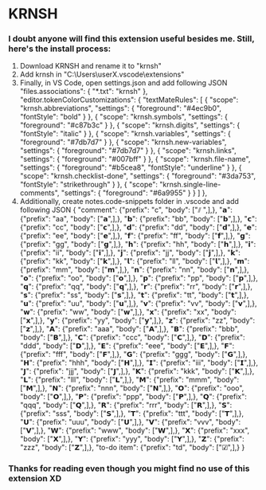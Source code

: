 # KRNSH

### I doubt anyone will find this extension useful besides me. Still, here's the install process:

1. Download KRNSH and rename it to "krnsh"
2. Add krnsh in "C:\Users\userX\.vscode\extensions"
3. Finally, in VS Code, open settings.json and add following JSON
    "files.associations": {
        "*.txt": "krnsh"
    },
    "editor.tokenColorCustomizations": {
        "textMateRules": [
            {
                "scope": "krnsh.abbreviations",
                "settings": {
                    "foreground": "#4ec9b0",
                    "fontStyle": "bold"
                }
            },
            {
                "scope": "krnsh.symbols",
                "settings": {
                    "foreground": "#c87b3c"
                }
            },
            {
                "scope": "krnsh.digits",
                "settings": {
                    "fontStyle": "italic"
                }
            },
            {
                "scope": "krnsh.variables",
                "settings": {
                    "foreground": "#7db7d7"
                }
            },
            {
                "scope": "krnsh.new-variables",
                "settings": {
                    "foreground": "#7db7d7"
                }
            },
            {
                "scope": "krnsh.links",
                "settings": {
                    "foreground": "#007bff"
                }
            },
            {
                "scope": "krnsh.file-name",
                "settings": {
                    "foreground": "#b5cea8",
                    "fontStyle": "underline"
                }
            },
            {
                "scope": "krnsh.checklist-done",
                "settings": {
                    "foreground": "#3da753",
                    "fontStyle": "strikethrough"
                }
            },
            {
                "scope": "krnsh.single-line-comments",
                "settings": {
                    "foreground": "#6a9955"
                }
            }
        ]
    },
4. Additionally, create notes.code-snippets folder in .vscode and add following JSON
{
    "comment": {"prefix": "c", "body": ["⫽ ",],},
    "𝗮": {"prefix": "aa", "body": ["𝗮",],},
    "𝗯": {"prefix": "bb", "body": ["𝗯",],},
    "𝗰": {"prefix": "cc", "body": ["𝗰",],},
    "𝗱": {"prefix": "dd", "body": ["𝗱",],},
    "𝗲": {"prefix": "ee", "body": ["𝗲",],},
    "𝗳": {"prefix": "ff", "body": ["𝗳",],},
    "𝗴": {"prefix": "gg", "body": ["𝗴",],},
    "𝗵": {"prefix": "hh", "body": ["𝗵",],},
    "𝗶": {"prefix": "ii", "body": ["𝗶",],},
    "𝗷": {"prefix": "jj", "body": ["𝗷",],},
    "𝗸": {"prefix": "kk", "body": ["𝗸",],},
    "𝗹": {"prefix": "ll", "body": ["𝗹",],},
    "𝗺": {"prefix": "mm", "body": ["𝗺",],},
    "𝗻": {"prefix": "nn", "body": ["𝗻",],},
    "𝗼": {"prefix": "oo", "body": ["𝗼",],},
    "𝗽": {"prefix": "pp", "body": ["𝗽",],},
    "𝗾": {"prefix": "qq", "body": ["𝗾",],},
    "𝗿": {"prefix": "rr", "body": ["𝗿",],},
    "𝘀": {"prefix": "ss", "body": ["𝘀",],},
    "𝘁": {"prefix": "tt", "body": ["𝘁",],},
    "𝘂": {"prefix": "uu", "body": ["𝘂",],},
    "𝘃": {"prefix": "vv", "body": ["𝘃",],},
    "𝘄": {"prefix": "ww", "body": ["𝘄",],},
    "𝘅": {"prefix": "xx", "body": ["𝘅",],},
    "𝘆": {"prefix": "yy", "body": ["𝘆",],},
    "𝘇": {"prefix": "zz", "body": ["𝘇",],},
    "𝗔": {"prefix": "aaa", "body": ["𝗔",],},
    "𝗕": {"prefix": "bbb", "body": ["𝗕",],},
    "𝗖": {"prefix": "ccc", "body": ["𝗖",],},
    "𝗗": {"prefix": "ddd", "body": ["𝗗",],},
    "𝗘": {"prefix": "eee", "body": ["𝗘",],},
    "𝗙": {"prefix": "fff", "body": ["𝗙",],},
    "𝗚": {"prefix": "ggg", "body": ["𝗚",],},
    "𝗛": {"prefix": "hhh", "body": ["𝗛",],},
    "𝗜": {"prefix": "iii", "body": ["𝗜",],},
    "𝗝": {"prefix": "jjj", "body": ["𝗝",],},
    "𝗞": {"prefix": "kkk", "body": ["𝗞",],},
    "𝗟": {"prefix": "lll", "body": ["𝗟",],},
    "𝗠": {"prefix": "mmm", "body": ["𝗠",],},
    "𝗡": {"prefix": "nnn", "body": ["𝗡",],},
    "𝗢": {"prefix": "ooo", "body": ["𝗢",],},
    "𝗣": {"prefix": "ppp", "body": ["𝗣",],},
    "𝗤": {"prefix": "qqq", "body": ["𝗤",],},
    "𝗥": {"prefix": "rrr", "body": ["𝗥",],},
    "𝗦": {"prefix": "sss", "body": ["𝗦",],},
    "𝗧": {"prefix": "ttt", "body": ["𝗧",],},
    "𝗨": {"prefix": "uuu", "body": ["𝗨",],},
    "𝗩": {"prefix": "vvv", "body": ["𝗩",],},
    "𝗪": {"prefix": "www", "body": ["𝗪",],},
    "𝗫": {"prefix": "xxx", "body": ["𝗫",],},
    "𝗬": {"prefix": "yyy", "body": ["𝗬",],},
    "𝗭": {"prefix": "zzz", "body": ["𝗭",],},
    "to-do item": {"prefix": "td", "body": ["☑",],}
}

### Thanks for reading even though you might find no use of this extension XD